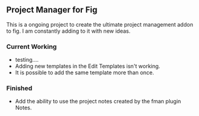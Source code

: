 ## Project Manager for Fig

This is a ongoing project to create the ultimate project management addon to 
fig. I am constantly adding to it with new ideas.

### Current Working

- testing....
- Adding new templates in the Edit Templates isn't working.
- It is possible to add the same template more than once.

### Finished

- Add the ability to use the project notes created by the fman plugin Notes. 

